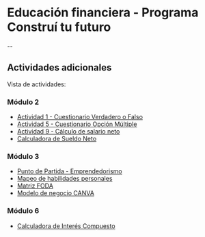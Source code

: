 # Educación financiera - Programa Construí tu futuro
--
## Actividades adicionales

Vista de actividades:

### Módulo 2
- [Actividad 1 - Cuestionario Verdadero o Falso](https://eduadistancia.github.io/EF-Actividades/Mod2-Act1/)
- [Actividad 5 - Cuestionario Opción Múltiple](https://eduadistancia.github.io/EF-Actividades/Mod2-Act5/)
- [Actividad 9 - Cálculo de salario neto](https://eduadistancia.github.io/EF-Actividades/Mod2-Act9/)
- [Calculadora de Sueldo Neto](https://eduadistancia.github.io/EF-Actividades/CalculadoraSN/)

### Módulo 3
- [Punto de Partida - Emprendedorismo](https://eduadistancia.github.io/EF-Actividades/PuntoDePartida/)
- [Mapeo de habilidades personales](https://eduadistancia.github.io/EF-Actividades/MapeoHP/)
- [Matriz FODA](https://eduadistancia.github.io/EF-Actividades/MatrizFODA/)
- [Modelo de negocio CANVA](https://eduadistancia.github.io/EF-Actividades/CanvasBM/)

### Módulo 6
- [Calculadora de Interés Compuesto](https://eduadistancia.github.io/EF-Actividades/CalculadoraIC/)